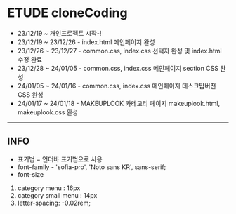 # ETUDE cloneCoding
* 23/12/19 ~ 개인프로젝트 시작-!
* 23/12/19 ~ 23/12/26 - index.html 메인페이지 완성
* 23/12/26 ~ 23/12/27 - common.css, index.css 선택자 완성 및 index.html 수정 완료
* 23/12/28 ~ 24/01/05 - common.css, index.css 메인페이지 section CSS 완성
* 24/01/05 ~ 24/01/16 - common.css, index.css 메인페이지 데스크탑버전 CSS 완성
* 24/01/17 ~ 24/01/18 - MAKEUPLOOK 카테고리 페이지 makeuplook.html, makeuplook.css 완성
--------------------
## INFO
* 표기법 = 언더바 표기법으로 사용
* font-family - 'sofia-pro', 'Noto sans KR', sans-serif;
* font-size
1. category menu : 16px
2. category small menu : 14px
3. letter-spacing: -0.02rem;